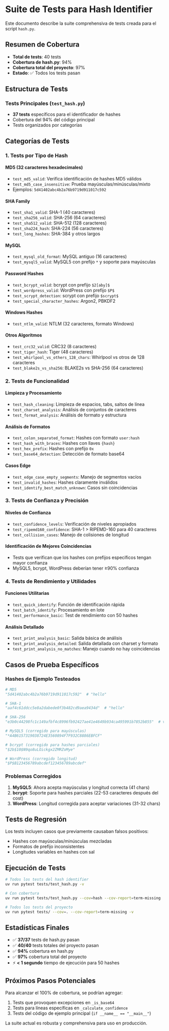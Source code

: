 # Suite de Tests para Hash Identifier

Este documento describe la suite comprehensiva de tests creada para el script `hash.py`.

## Resumen de Cobertura

- **Total de tests**: 40 tests
- **Cobertura de hash.py**: 94%
- **Cobertura total del proyecto**: 97%
- **Estado**: ✅ Todos los tests pasan

## Estructura de Tests

### Tests Principales (`test_hash.py`)
- **37 tests** específicos para el identificador de hashes
- Cobertura del 94% del código principal
- Tests organizados por categorías

## Categorías de Tests

### 1. Tests por Tipo de Hash

#### **MD5** (32 caracteres hexadecimales)
- `test_md5_valid`: Verifica identificación de hashes MD5 válidos
- `test_md5_case_insensitive`: Prueba mayúsculas/minúsculas/mixto
- Ejemplos: `5d41402abc4b2a76b9719d911017c592`

#### **SHA Family**
- `test_sha1_valid`: SHA-1 (40 caracteres)
- `test_sha256_valid`: SHA-256 (64 caracteres) 
- `test_sha512_valid`: SHA-512 (128 caracteres)
- `test_sha224_hash`: SHA-224 (56 caracteres)
- `test_long_hashes`: SHA-384 y otros largos

#### **MySQL**
- `test_mysql_old_format`: MySQL antiguo (16 caracteres)
- `test_mysql5_valid`: MySQL5 con prefijo `*` y soporte para mayúsculas

#### **Password Hashes**
- `test_bcrypt_valid`: bcrypt con prefijo `$2[aby]$`
- `test_wordpress_valid`: WordPress con prefijo `$P$`
- `test_scrypt_detection`: scrypt con prefijo `$scrypt$`
- `test_special_character_hashes`: Argon2, PBKDF2

#### **Windows Hashes**
- `test_ntlm_valid`: NTLM (32 caracteres, formato Windows)

#### **Otros Algoritmos**
- `test_crc32_valid`: CRC32 (8 caracteres)
- `test_tiger_hash`: Tiger (48 caracteres)
- `test_whirlpool_vs_others_128_chars`: Whirlpool vs otros de 128 caracteres
- `test_blake2s_vs_sha256`: BLAKE2s vs SHA-256 (64 caracteres)

### 2. Tests de Funcionalidad

#### **Limpieza y Procesamiento**
- `test_hash_cleaning`: Limpieza de espacios, tabs, saltos de línea
- `test_charset_analysis`: Análisis de conjuntos de caracteres
- `test_format_analysis`: Análisis de formato y estructura

#### **Análisis de Formatos**
- `test_colon_separated_format`: Hashes con formato `user:hash`
- `test_hash_with_braces`: Hashes con llaves `{hash}`
- `test_hex_prefix`: Hashes con prefijo `0x`
- `test_base64_detection`: Detección de formato base64

#### **Casos Edge**
- `test_edge_case_empty_segments`: Manejo de segmentos vacíos
- `test_invalid_hashes`: Hashes claramente inválidos
- `test_identify_best_match_unknown`: Casos sin coincidencias

### 3. Tests de Confianza y Precisión

#### **Niveles de Confianza**
- `test_confidence_levels`: Verificación de niveles apropiados
- `test_ripemd160_confidence`: SHA-1 > RIPEMD-160 para 40 caracteres
- `test_collision_cases`: Manejo de colisiones de longitud

#### **Identificación de Mejores Coincidencias**
- Tests que verifican que los hashes con prefijos específicos tengan mayor confianza
- MySQL5, bcrypt, WordPress deberían tener ≥90% confianza

### 4. Tests de Rendimiento y Utilidades

#### **Funciones Utilitarias**
- `test_quick_identify`: Función de identificación rápida
- `test_batch_identify`: Procesamiento en lote
- `test_performance_basic`: Test de rendimiento con 50 hashes

#### **Análisis Detallado**
- `test_print_analysis_basic`: Salida básica de análisis
- `test_print_analysis_detailed`: Salida detallada con charset y formato
- `test_print_analysis_no_matches`: Manejo cuando no hay coincidencias

## Casos de Prueba Específicos

### Hashes de Ejemplo Testeados

```python
# MD5
"5d41402abc4b2a76b9719d911017c592"  # "hello"

# SHA-1  
"aaf4c61ddcc5e8a2dabede0f3b482cd9aea9434d"  # "hello"

# SHA-256
"e3b0c44298fc1c149afbf4c8996fb92427ae41e4649b934ca495991b7852b855"  # vacío

# MySQL5 (corregido para mayúsculas)
"*A4B6157319038724E3560894F7F932C8886EBFCF"

# bcrypt (corregido para hashes parciales)
"$2b$10$N9qo8uLOickgx2ZMRZoMye"

# WordPress (corregido longitud)
"$P$B123456789abcdef123456789abcdef"
```

### Problemas Corregidos

1. **MySQL5**: Ahora acepta mayúsculas y longitud correcta (41 chars)
2. **bcrypt**: Soporte para hashes parciales (22-53 caracteres después del cost)
3. **WordPress**: Longitud corregida para aceptar variaciones (31-32 chars)

## Tests de Regresión

Los tests incluyen casos que previamente causaban falsos positivos:
- Hashes con mayúsculas/minúsculas mezcladas
- Formatos de prefijo inconsistentes  
- Longitudes variables en hashes con sal

## Ejecución de Tests

```bash
# Todos los tests del hash identifier
uv run pytest tests/test_hash.py -v

# Con cobertura
uv run pytest tests/test_hash.py --cov=hash --cov-report=term-missing

# Todos los tests del proyecto
uv run pytest tests/ --cov=. --cov-report=term-missing -v
```

## Estadísticas Finales

- ✅ **37/37** tests de hash.py pasan
- ✅ **40/40** tests totales del proyecto pasan
- ✅ **94%** cobertura en hash.py
- ✅ **97%** cobertura total del proyecto
- ⚡ **< 1 segundo** tiempo de ejecución para 50 hashes

## Próximos Pasos Potenciales

Para alcanzar el 100% de cobertura, se podrían agregar:

1. Tests que provoquen excepciones en `_is_base64`
2. Tests para líneas específicas en `_calculate_confidence`
3. Tests del código de ejemplo principal (`if __name__ == "__main__"`)

La suite actual es robusta y comprehensiva para uso en producción.
